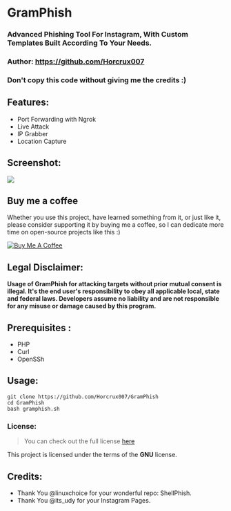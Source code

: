 # GramPhish 

### Advanced Phishing Tool For Instagram, With Custom Templates Built According To Your Needs. ###
### Author: https://github.com/Horcrux007
### Don't copy this code without giving me the credits :) 
 

## Features:
- Port Forwarding with Ngrok
- Live Attack 
- IP Grabber
- Location Capture

## Screenshot:
   <p align="left">
   <img src="https://user-images.githubusercontent.com/64679660/81673692-a93c4e00-9469-11ea-8267-782e5d0edb23.png"
   </p>

## Buy me a coffee

Whether you use this project, have learned something from it, or just like it, please consider supporting it by buying me a coffee, so I can dedicate more time on open-source projects like this :)

<a href="https://www.buymeacoffee.com/igorantun" target="_blank"><img src="https://www.buymeacoffee.com/assets/img/custom_images/orange_img.png" alt="Buy Me A Coffee" style="height: auto !important;width: auto !important;" ></a>

## Legal Disclaimer:

**Usage of GramPhish for attacking targets without prior mutual consent is illegal. It's the end user's responsibility to obey all applicable local, state and federal laws. Developers assume no liability and are not responsible for any misuse or damage caused by this program.** 

## Prerequisites :
- PHP
- Curl
- OpenSSh

## Usage:
```
git clone https://github.com/Horcrux007/GramPhish
cd GramPhish
bash gramphish.sh
```

### License: ###

>You can check out the full license [here](https://github.com/Horcrux007/GramPhish/blob/master/LICENSE)

This project is licensed under the terms of the **GNU** license.

## Credits:
- Thank You @linuxchoice for your wonderful repo: ShellPhish.
- Thank You @its_udy for your Instagram Pages.
